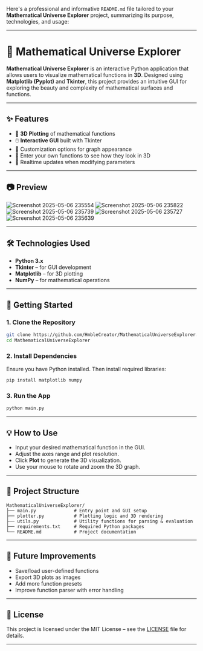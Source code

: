 Here's a professional and informative `README.md` file tailored to your **Mathematical Universe Explorer** project, summarizing its purpose, technologies, and usage:

---

# 🌌 Mathematical Universe Explorer

**Mathematical Universe Explorer** is an interactive Python application that allows users to visualize mathematical functions in **3D**. Designed using **Matplotlib (Pyplot)** and **Tkinter**, this project provides an intuitive GUI for exploring the beauty and complexity of mathematical surfaces and functions.

---

## ✨ Features

* 📐 **3D Plotting** of mathematical functions
* 🖱️ **Interactive GUI** built with Tkinter
* 🎨 Customization options for graph appearance
* 🧠 Enter your own functions to see how they look in 3D
* 🔁 Realtime updates when modifying parameters

---

## 📷 Preview
![Screenshot 2025-05-06 235554](https://github.com/user-attachments/assets/1e1ae84b-2ac9-4bd0-9b80-35b855ea434f)
![Screenshot 2025-05-06 235822](https://github.com/user-attachments/assets/aeaca9b0-b849-42f1-9150-ec6b1678743b)
![Screenshot 2025-05-06 235739](https://github.com/user-attachments/assets/6dff220e-eaba-431a-bf75-39da2caa5b44)
![Screenshot 2025-05-06 235727](https://github.com/user-attachments/assets/647ab5ce-ad53-4800-919a-9e246fa0709c)
![Screenshot 2025-05-06 235639](https://github.com/user-attachments/assets/7f1d369f-cda7-45da-8e5b-586fcfc6f66a)



---

## 🛠️ Technologies Used

* **Python 3.x**
* **Tkinter** – for GUI development
* **Matplotlib** – for 3D plotting
* **NumPy** – for mathematical operations

---

## 🚀 Getting Started

### 1. Clone the Repository

```bash
git clone https://github.com/HmbleCreator/MathematicalUniverseExplorer.git
cd MathematicalUniverseExplorer
```

### 2. Install Dependencies

Ensure you have Python installed. Then install required libraries:

```bash
pip install matplotlib numpy
```

### 3. Run the App

```bash
python main.py
```

---

## 💡 How to Use

* Input your desired mathematical function in the GUI.
* Adjust the axes range and plot resolution.
* Click **Plot** to generate the 3D visualization.
* Use your mouse to rotate and zoom the 3D graph.

---

## 📁 Project Structure

```
MathematicalUniverseExplorer/
├── main.py              # Entry point and GUI setup
├── plotter.py           # Plotting logic and 3D rendering
├── utils.py             # Utility functions for parsing & evaluation
├── requirements.txt     # Required Python packages
└── README.md            # Project documentation
```

---

## 🎯 Future Improvements

* Save/load user-defined functions
* Export 3D plots as images
* Add more function presets
* Improve function parser with error handling

---

## 📄 License

This project is licensed under the MIT License – see the [LICENSE](https://github.com/HmbleCreator/MathematicalUniverseExplorer/blob/main/LICENSE) file for details.

---

